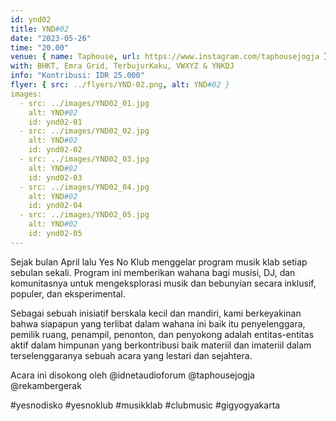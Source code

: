 ```yaml
---
id: ynd02
title: YND#02
date: "2023-05-26"
time: "20.00"
venue: { name: Taphouse, url: https://www.instagram.com/taphousejogja }
with: BHKT, Emra Grid, TerbujurKaku, VWXYZ & YNKDJ
info: "Kontribusi: IDR 25.000"
flyer: { src: ../flyers/YND-02.png, alt: YND#02 }
images:
  - src: ../images/YND02_01.jpg
    alt: YND#02
    id: ynd02-01
  - src: ../images/YND02_02.jpg
    alt: YND#02
    id: ynd02-02
  - src: ../images/YND02_03.jpg
    alt: YND#02
    id: ynd02-03
  - src: ../images/YND02_04.jpg
    alt: YND#02
    id: ynd02-04
  - src: ../images/YND02_05.jpg
    alt: YND#02
    id: ynd02-05
---
```


Sejak bulan April lalu Yes No Klub menggelar program musik klab setiap sebulan sekali. Program ini memberikan wahana bagi musisi, DJ, dan komunitasnya untuk mengeksplorasi musik dan bebunyian secara inklusif, populer, dan eksperimental.

Sebagai sebuah inisiatif berskala kecil dan mandiri, kami berkeyakinan bahwa siapapun yang terlibat dalam wahana ini baik itu penyelenggara, pemilik ruang, penampil, penonton, dan penyokong adalah entitas-entitas aktif dalam himpunan yang berkontribusi baik materiil dan imateriil dalam terselenggaranya sebuah acara yang lestari dan sejahtera.

Acara ini disokong oleh @idnetaudioforum @taphousejogja @rekambergerak

#yesnodisko #yesnoklub #musikklab #clubmusic #gigyogyakarta